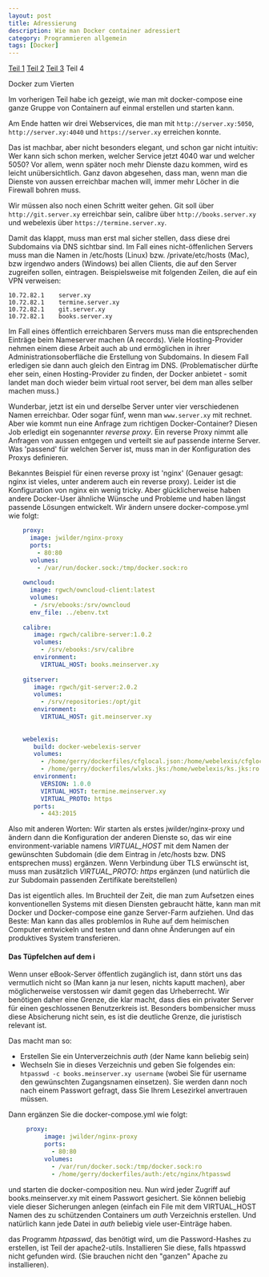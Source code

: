 ```yaml
---
layout: post
title: Adressierung
description: Wie man Docker container adressiert
category: Programmieren allgemein
tags: [Docker]
---
```


[Teil 1](/2015/06/Docker) [Teil 2](/2015/07/Docker2) [Teil 3](/2015/07/Docker3) Teil 4

Docker zum Vierten 

Im vorherigen Teil habe ich gezeigt, wie man mit docker-compose eine ganze Gruppe von Containern auf einmal erstellen
und starten kann. 

Am Ende hatten wir drei Webservices, die man mit `http://server.xy:5050`, `http://server.xy:4040` und `https://server.xy` 
erreichen konnte.

Das ist machbar, aber nicht besonders elegant, und schon gar nicht intuitiv: Wer kann sich schon merken, welcher Service jetzt 4040 war und welcher 5050?
Vor allem, wenn später noch mehr Dienste dazu kommen, wird es leicht unübersichtlich. Ganz davon abgesehen, dass man,
wenn man die Dienste von aussen erreichbar machen will, immer mehr Löcher in die Firewall bohren muss.

Wir müssen also noch einen Schritt weiter gehen. Git soll über `http://git.server.xy` erreichbar sein, calibre über
`http://books.server.xy` und webelexis über `https://termine.server.xy`.

Damit das klappt, muss man erst mal sicher stellen, dass diese drei Subdomains via DNS sichtbar sind. Im Fall eines
nicht-öffenlichen Servers muss man die Namen in /etc/hosts (Linux) bzw. /private/etc/hosts (Mac), bzw irgendwo anders (Windows)
 bei allen Clients, die auf den Server zugreifen sollen, eintragen. Beispielsweise mit folgenden Zeilen, die auf ein VPN verweisen:
 
    10.72.82.1    server.xy 
    10.72.82.1    termine.server.xy
    10.72.82.1    git.server.xy
    10.72.82.1    books.server.xy
    
Im Fall eines öffentlich erreichbaren Servers muss man die entsprechenden Einträge beim Nameserver machen (A records).
Viele Hosting-Provider nehmen einem diese Arbeit auch ab und ermöglichen in ihrer Administrationsoberfläche die Erstellung von
Subdomains. In diesem Fall erledigen sie dann auch gleich den Eintrag im DNS. (Problematischer dürfte eher sein, einen
Hosting-Provider zu finden, der Docker anbietet - somit landet man doch wieder beim virtual root server, bei dem man
alles selber machen muss.)

Wunderbar, jetzt ist ein und derselbe Server unter vier verschiedenen Namen erreichbar. Oder sogar fünf, wenn man 
`www.server.xy` mit rechnet. Aber wie kommt nun eine Anfrage zum richtigen Docker-Container? Diesen Job erledigt
ein sogenannter *reverse proxy*. Ein reverse Proxy nimmt alle Anfragen von aussen entgegen und verteilt sie auf passende
interne Server. Was 'passend' für welchen Server ist, muss man in der Konfiguration des Proxys definieren.

Bekanntes Beispiel für einen reverse proxy ist 'nginx' (Genauer gesagt: nginx ist vieles, unter anderem auch ein reverse proxy).
Leider ist die Konfiguration von nginx ein wenig tricky. Aber glücklicherweise haben andere Docker-User ähnliche
Wünsche und Probleme und haben längst passende Lösungen entwickelt. Wir ändern unsere docker-compose.yml wie folgt:

```yaml
    proxy:
      image: jwilder/nginx-proxy
      ports:
        - 80:80
      volumes:
        - /var/run/docker.sock:/tmp/docker.sock:ro
    
    owncloud:
      image: rgwch/owncloud-client:latest
      volumes: 
       - /srv/ebooks:/srv/owncloud
      env_file: ../ebenv.txt
    
    calibre:
       image: rgwch/calibre-server:1.0.2
       volumes: 
         - /srv/ebooks:/srv/calibre
       environment:
         VIRTUAL_HOST: books.meinserver.xy
    
    gitserver:
       image: rgwch/git-server:2.0.2
       volumes:
         - /srv/repositories:/opt/git
       environment:
         VIRTUAL_HOST: git.meinserver.xy
    
    
    webelexis:
       build: docker-webelexis-server
       volumes: 
         - /home/gerry/dockerfiles/cfglocal.json:/home/webelexis/cfglocal.json:ro
         - /home/gerry/dockerfiles/wlxks.jks:/home/webelexis/ks.jks:ro
       environment:
         VERSION: 1.0.0
         VIRTUAL_HOST: termine.meinserver.xy
         VIRTUAL_PROTO: https
       ports:
         - 443:2015
```        

Also mit anderen Worten: Wir starten als erstes jwilder/nginx-proxy und ändern dann die Konfiguration der anderen 
Dienste so, das wir eine environment-variable namens *VIRTUAL_HOST* mit dem Namen der gewünschten Subdomain (die
dem Eintrag in /etc/hosts bzw. DNS entsprechen muss) ergänzen. Wenn Verbindung über TLS erwünscht ist, muss man
zusätzlich *VIRTUAL_PROTO: https* ergänzen (und natürlich die zur Subdomain passenden Zertifikate bereitstellen)

Das ist eigentlich alles. Im Bruchteil der Zeit, die man zum Aufsetzen eines konventionellen Systems mit diesen Diensten gebraucht hätte, 
kann man mit Docker und Docker-compose eine ganze Server-Farm aufziehen. Und das Beste: Man kann das alles problemlos
in Ruhe auf dem heimischen Computer entwickeln und testen und dann ohne Änderungen auf ein produktives System transferieren.

#### Das Tüpfelchen auf dem i

Wenn unser eBook-Server öffentlich zugänglich ist, dann stört uns das vermutlich nicht so (Man kann ja nur lesen, nichts kaputt machen), 
aber möglicherweise verstossen wir damit gegen das Urheberrecht. Wir benötigen daher eine Grenze, die klar macht, dass
dies ein privater Server für einen geschlossenen Benutzerkreis ist. Besonders bombensicher muss diese Absicherung nicht sein, es
ist die deutliche Grenze, die juristisch relevant ist.

Das macht man so:

* Erstellen Sie ein Unterverzeichnis *auth* (der Name kann beliebig sein)
* Wechseln Sie in dieses Verzeichnis und geben Sie folgendes ein: `htpasswd -c books.meinserver.xy username` (wobei Sie
für username den gewünschten Zugangsnamen einsetzen). Sie werden dann noch nach einem Passwort gefragt, dass Sie Ihrem
Lesezirkel anvertrauen müssen.

Dann ergänzen Sie die docker-compose.yml wie folgt:
    
```yaml    
     proxy:
          image: jwilder/nginx-proxy
          ports:
            - 80:80
          volumes:
            - /var/run/docker.sock:/tmp/docker.sock:ro
            - /home/gerry/dockerfiles/auth:/etc/nginx/htpasswd
```

und starten die docker-composition neu. Nun wird jeder Zugriff auf books.meinserver.xy mit einem Passwort gesichert. Sie
können beliebig viele dieser Sicherungen anlegen (einfach ein File mit dem VIRTUAL_HOST Namen des zu schützenden Containers
um *auth* Verzeichnis erstellen. Und natürlich kann jede Datei in *auth* beliebig viele user-Einträge haben.

das Programm *htpasswd*, das benötigt wird, um die Password-Hashes zu erstellen, ist Teil der apache2-utils. Installieren Sie
diese, falls htpasswd nicht gefunden wird. (Sie brauchen nicht den "ganzen" Apache zu installieren).
